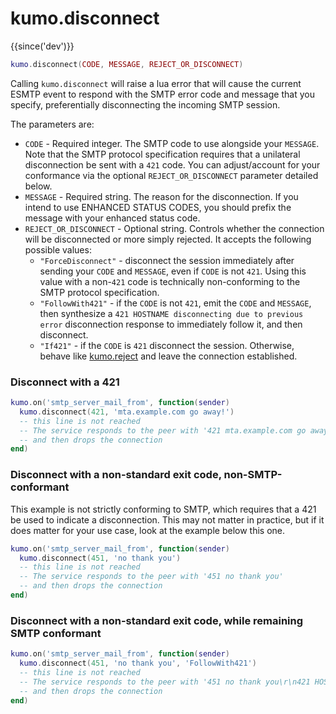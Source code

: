 # kumo.disconnect

{{since('dev')}}

```lua
kumo.disconnect(CODE, MESSAGE, REJECT_OR_DISCONNECT)
```

Calling `kumo.disconnect` will raise a lua error that will cause the
current ESMTP event to respond with the SMTP error code and message
that you specify, preferentially disconnecting the incoming SMTP session.

The parameters are:

* `CODE` - Required integer. The SMTP code to use alongside your `MESSAGE`.  Note that the SMTP
  protocol specification requires that a unilateral disconnection be sent with a
  `421` code.  You can adjust/account for your conformance via the optional
  `REJECT_OR_DISCONNECT` parameter detailed below.
* `MESSAGE` - Required string. The reason for the disconnection.  If you intend to use
  ENHANCED STATUS CODES, you should prefix the message with your enhanced
  status code.
* `REJECT_OR_DISCONNECT` - Optional string. Controls whether the connection will be disconnected
  or more simply rejected.  It accepts the following possible values:
   * `"ForceDisconnect"` - disconnect the session immediately after sending your
     `CODE` and `MESSAGE`, even if `CODE` is not `421`.  Using this value with
     a non-`421` code is technically non-conforming to the SMTP protocol
     specification.
   * `"FollowWith421"` - if the `CODE` is not `421`, emit the `CODE` and `MESSAGE`,
     then synthesize a `421 HOSTNAME disconnecting due to previous error` disconnection
     response to immediately follow it, and then disconnect.
   * `"If421"` - if the `CODE` is `421` disconnect the session. Otherwise, behave like
     [kumo.reject](reject.md) and leave the connection established.

### Disconnect with a 421

```lua
kumo.on('smtp_server_mail_from', function(sender)
  kumo.disconnect(421, 'mta.example.com go away!')
  -- this line is not reached
  -- The service responds to the peer with '421 mta.example.com go away!'
  -- and then drops the connection
end)
```

### Disconnect with a non-standard exit code, non-SMTP-conformant

This example is not strictly conforming to SMTP, which requires that a 421 be used to indicate a disconnection.
This may not matter in practice, but if it does matter for your use case, look at the example below this one.

```lua
kumo.on('smtp_server_mail_from', function(sender)
  kumo.disconnect(451, 'no thank you')
  -- this line is not reached
  -- The service responds to the peer with '451 no thank you'
  -- and then drops the connection
end)
```

### Disconnect with a non-standard exit code, while remaining SMTP conformant

```lua
kumo.on('smtp_server_mail_from', function(sender)
  kumo.disconnect(451, 'no thank you', 'FollowWith421')
  -- this line is not reached
  -- The service responds to the peer with '451 no thank you\r\n421 HOSTNAME disconnecting due to previous error'
  -- and then drops the connection
end)
```

